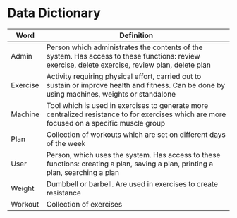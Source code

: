 # Data Dictionary

| Word     | Definition                                                                                                                                       |
|----------|--------------------------------------------------------------------------------------------------------------------------------------------------|
| Admin    | Person which administrates the contents of the system. Has access to these functions: review exercise, delete exercise, review plan, delete plan |
| Exercise | Activity requiring physical effort, carried out to sustain or improve health and fitness. Can be done by using machines, weights or standalone   |
| Machine  | Tool which is used in exercises to generate more centralized resistance to for exercises which are more focused on a specific muscle group       |
| Plan     | Collection of workouts which are set on different days of the week                                                                               |
| User     | Person, which uses the system. Has access to these functions: creating a plan, saving a plan, printing a plan, searching a plan                  |
| Weight   | Dumbbell or barbell. Are used in exercises to create resistance                                                                                  |
| Workout  | Collection of exercises                                                                                                                          |